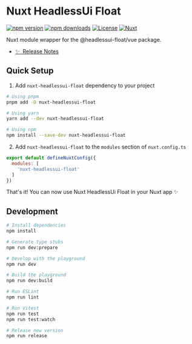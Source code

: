 # Nuxt HeadlessUi Float

[![npm version][npm-version-src]][npm-version-href]
[![npm downloads][npm-downloads-src]][npm-downloads-href]
[![License][license-src]][license-href]
[![Nuxt][nuxt-src]][nuxt-href]

Nuxt module wrapper for the @headlessui-float/vue package.

- [✨ &nbsp;Release Notes](/CHANGELOG.md)
<!-- - [🏀 Online playground](https://stackblitz.com/github/your-org/nuxt-headlessui-float?file=playground%2Fapp.vue) -->
<!-- - [📖 &nbsp;Documentation](https://example.com) -->

## Quick Setup

1. Add `nuxt-headlessui-float` dependency to your project

```bash
# Using pnpm
pnpm add -D nuxt-headlessui-float

# Using yarn
yarn add --dev nuxt-headlessui-float

# Using npm
npm install --save-dev nuxt-headlessui-float
```

2. Add `nuxt-headlessui-float` to the `modules` section of `nuxt.config.ts`

```js
export default defineNuxtConfig({
  modules: [
    'nuxt-headlessui-float'
  ]
})
```

That's it! You can now use Nuxt HeadlessUi Float in your Nuxt app ✨

## Development

```bash
# Install dependencies
npm install

# Generate type stubs
npm run dev:prepare

# Develop with the playground
npm run dev

# Build the playground
npm run dev:build

# Run ESLint
npm run lint

# Run Vitest
npm run test
npm run test:watch

# Release new version
npm run release
```

<!-- Badges -->
[npm-version-src]: https://img.shields.io/npm/v/nuxt-headlessui-float/latest.svg?style=flat&colorA=18181B&colorB=28CF8D
[npm-version-href]: https://npmjs.com/package/nuxt-headlessui-float

[npm-downloads-src]: https://img.shields.io/npm/dm/nuxt-headlessui-float.svg?style=flat&colorA=18181B&colorB=28CF8D
[npm-downloads-href]: https://npmjs.com/package/nuxt-headlessui-float

[license-src]: https://img.shields.io/npm/l/nuxt-headlessui-float.svg?style=flat&colorA=18181B&colorB=28CF8D
[license-href]: https://npmjs.com/package/nuxt-headlessui-float

[nuxt-src]: https://img.shields.io/badge/Nuxt-18181B?logo=nuxt.js
[nuxt-href]: https://nuxt.com
